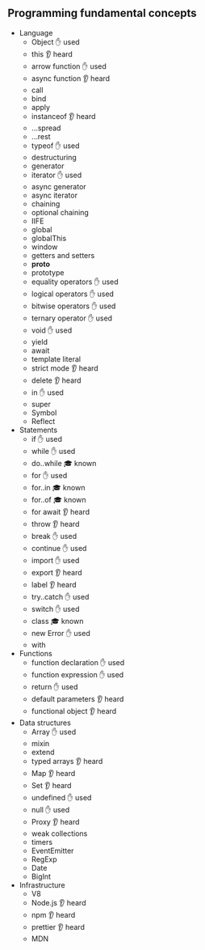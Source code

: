 ## Programming fundamental concepts

- Language
  - Object ✋ used
  - this 👂 heard
  - arrow function ✋ used
  - async function 👂 heard
  - call
  - bind
  - apply
  - instanceof 👂 heard
  - ...spread
  - ...rest
  - typeof ✋ used
  - destructuring
  - generator
  - iterator ✋ used
  - async generator
  - async iterator
  - chaining
  - optional chaining
  - IIFE
  - global
  - globalThis
  - window
  - getters and setters
  - __proto__
  - prototype
  - equality operators ✋ used
  - logical operators ✋ used
  - bitwise operators ✋ used
  - ternary operator ✋ used
  - void ✋ used
  - yield
  - await
  - template literal
  - strict mode 👂 heard
  - delete 👂 heard
  - in ✋ used
  - super
  - Symbol
  - Reflect
- Statements
  - if ✋ used
  - while ✋ used
  - do..while 🎓 known
  - for ✋ used
  - for..in 🎓 known
  - for..of 🎓 known
  - for await 👂 heard
  - throw 👂 heard
  - break ✋ used
  - continue ✋ used
  - import ✋ used
  - export 👂 heard
  - label 👂 heard
  - try..catch ✋ used
  - switch ✋ used
  - class 🎓 known
  - new Error ✋ used
  - with
- Functions
  - function declaration ✋ used
  - function expression ✋ used
  - return ✋ used
  - default parameters 👂 heard
  - functional object 👂 heard
- Data structures
  - Array ✋ used
  - mixin
  - extend
  - typed arrays 👂 heard
  - Map 👂 heard
  - Set 👂 heard
  - undefined ✋ used
  - null ✋ used
  - Proxy 👂 heard
  - weak collections
  - timers
  - EventEmitter
  - RegExp
  - Date
  - BigInt
- Infrastructure
  - V8
  - Node.js 👂 heard
  - npm 👂 heard
  - prettier 👂 heard
  - MDN

